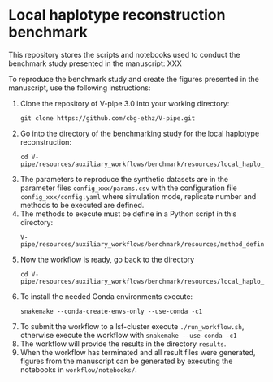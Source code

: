 # Local haplotype reconstruction benchmark 

This repository stores the scripts and notebooks used to conduct the benchmark study presented in the manuscript: XXX

To reproduce the benchmark study and create the figures presented in the manuscript, use the following instructions:
1. Clone the repository of V-pipe 3.0 into your working directory:
   ```shell
   git clone https://github.com/cbg-ethz/V-pipe.git
   ```
2. Go into the directory of the benchmarking study for the local haplotype reconstruction:
   ```shell
   cd V-pipe/resources/auxiliary_workflows/benchmark/resources/local_haplo_setup
   ```
3. The parameters to reproduce the synthetic datasets are in the parameter files `config_xxx/params.csv` with the configuration file `config_xxx/config.yaml` where simulation mode, replicate number and methods to be executed are defined.   
4. The methods to execute must be define in a Python script in this directory:  
   ```shell
   V-pipe/resources/auxiliary_workflows/benchmark/resources/method_definitions.
   ```
5. Now the workflow is ready, go back to the directory  
   ```shell
   cd V-pipe/resources/auxiliary_workflows/benchmark/resources/local_haplo_setup
   ```
6. To install the needed Conda environments execute:
   ```shell
   snakemake --conda-create-envs-only --use-conda -c1
   ```
7. To submit the workflow to a lsf-cluster execute `./run_workflow.sh`, otherwise execute the workflow with `snakemake --use-conda -c1`  
8. The workflow will provide the results in the directory `results`.   
9. When the workflow has terminated and all result files were generated, figures from the manuscript can be generated by executing the notebooks in `workflow/notebooks/`.  

